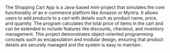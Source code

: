The Shopping Cart App is a Java-based mini-project that simulates the core functionality of an e-commerce platform like Amazon or Myntra. It allows users to add products to a cart with details such as product name, price, and quantity. The program calculates the total price of items in the cart and can be extended to include features like discounts, checkout, and inventory management.
This project demonstrates object-oriented programming concepts such as encapsulation and modular design, ensuring that product details are securely managed and the system is easy to maintain.
